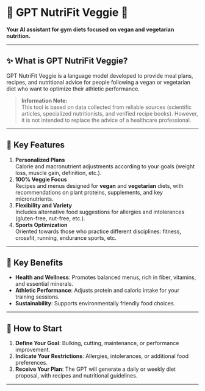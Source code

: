 # 🍃 GPT NutriFit Veggie 🍃
**Your AI assistant for gym diets focused on vegan and vegetarian nutrition.**

---

## ✨ What is GPT NutriFit Veggie?
GPT NutriFit Veggie is a language model developed to provide meal plans, recipes, and nutritional advice for people following a vegan or vegetarian diet who want to optimize their athletic performance.

> **Information Note:**  
> This tool is based on data collected from reliable sources (scientific articles, specialized nutritionists, and verified recipe books). However, it is not intended to replace the advice of a healthcare professional.

---

## 🔑 Key Features
1. **Personalized Plans**  
   Calorie and macronutrient adjustments according to your goals (weight loss, muscle gain, definition, etc.).
2. **100% Veggie Focus**  
   Recipes and menus designed for **vegan** and **vegetarian** diets, with recommendations on plant proteins, supplements, and key micronutrients.
3. **Flexibility and Variety**  
   Includes alternative food suggestions for allergies and intolerances (gluten-free, nut-free, etc.).
4. **Sports Optimization**  
   Oriented towards those who practice different disciplines: fitness, crossfit, running, endurance sports, etc.

---

## 🏁 Key Benefits
- **Health and Wellness**: Promotes balanced menus, rich in fiber, vitamins, and essential minerals.  
- **Athletic Performance**: Adjusts protein and caloric intake for your training sessions.  
- **Sustainability**: Supports environmentally friendly food choices.

---

## 🚀 How to Start
1. **Define Your Goal**: Bulking, cutting, maintenance, or performance improvement.  
2. **Indicate Your Restrictions**: Allergies, intolerances, or additional food preferences.  
3. **Receive Your Plan**: The GPT will generate a daily or weekly diet proposal, with recipes and nutritional guidelines.

---